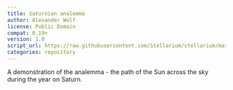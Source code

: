 ```yaml
---
title: Saturnian analemma
author: Alexander Wolf
license: Public Domain
compat: 0.19+
version: 1.0
script_url: https://raw.githubusercontent.com/Stellarium/stellarium/master/scripts/saturnian_analemma.ssc
categories: repository
---
```

A demonstration of the analemma - the path of the Sun across the sky during the year on Saturn.